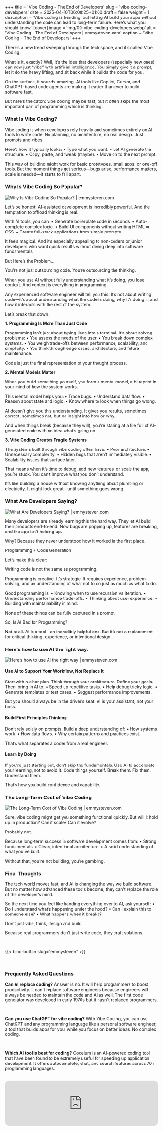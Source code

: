+++
title = 'Vibe Coding - The End of Developers'
slug = 'vibe-coding-developers'
date = 2025-04-10T06:08:25+01:00
draft = false
weight = 1
description = 'Vibe coding is trending, but letting AI build your apps without understanding the code can lead to long-term failure. Here’s what you should know.'
[cover]
image = 'img/00-vibe-coding-developers.webp'
alt = 'Vibe Coding - The End of Developers | emmysteven.com'
caption = 'Vibe Coding - The End of Developers'
+++

There’s a new trend sweeping through the tech space, and it’s called Vibe Coding.

What is it, exactly? Well, it’s the idea that developers (especially new ones) can now just “vibe” with artificial intelligence. You simply give it a prompt, let it do the heavy lifting, and sit back while it builds the code for you.

On the surface, it sounds amazing. AI tools like Copilot, Cursor, and ChatGPT-based code agents are making it easier than ever to build software fast.

But here’s the catch: vibe coding may be fast, but it often skips the most important part of programming which is thinking.
<br/>

### What Is Vibe Coding?

Vibe coding is when developers rely heavily and sometimes entirely on AI tools to write code. No planning, no architecture, no real design. Just prompts and vibes.

Here’s how it typically looks:
	•	Type what you want.
	•	Let AI generate the structure.
	•	Copy, paste, and tweak (maybe).
	•	Move on to the next prompt.

This way of building might work for basic prototypes, small apps, or one-off tools. But the moment things get serious—bugs arise, performance matters, scale is needed—it starts to fall apart.
<br/>

### Why Is Vibe Coding So Popular?

![Why Is Vibe Coding So Popular? | emmysteven.com](/img/01-vibe-coding-developers.webp)

Let’s be honest: AI-assisted development is incredibly powerful. And the temptation to offload thinking is real.

With AI tools, you can:
	•	Generate boilerplate code in seconds.
	•	Auto-complete complex logic.
	•	Build UI components without writing HTML or CSS.
	•	Create full-stack applications from simple prompts.

It feels magical. And it’s especially appealing to non-coders or junior developers who want quick results without diving deep into software fundamentals.

But Here’s the Problem…

You’re not just outsourcing code.
You’re outsourcing the thinking.

When you use AI without fully understanding what it’s doing, you lose context. And context is everything in programming.

Any experienced software engineer will tell you this: It’s not about writing code—it’s about understanding what the code is doing, why it’s doing it, and how it interacts with the rest of the system.

Let’s break that down.
<br/>

**1. Programming Is More Than Just Code**

Programming isn’t just about typing lines into a terminal. It’s about solving problems:
	•	You assess the needs of the user.
	•	You break down complex systems.
	•	You weigh trade-offs between performance, scalability, and simplicity.
	•	You think through edge cases, architecture, and future maintenance.

Code is just the final representation of your thought process.
<br/>

**2. Mental Models Matter**

When you build something yourself, you form a mental model, a blueprint in your mind of how the system works.

This mental model helps you:
	•	Trace bugs.
	•	Understand data flow.
	•	Reason about state and logic.
	•	Know where to look when things go wrong.

AI doesn’t give you this understanding. It gives you results, sometimes correct, sometimes not, but no insight into how or why.

And when things break (because they will), you’re staring at a file full of AI-generated code with no idea what’s going on.
<br/>

**3. Vibe Coding Creates Fragile Systems**

The systems built through vibe coding often have:
	•	Poor architecture.
	•	Unnecessary complexity.
	•	Hidden bugs that aren’t immediately visible.
	•	Scalability issues that surface later.

That means when it’s time to debug, add new features, or scale the app, you’re stuck. You can’t improve what you don’t understand.

It’s like building a house without knowing anything about plumbing or electricity. It might look great—until something goes wrong.
<br/>

### What Are Developers Saying?

![What Are Developers Saying? | emmysteven.com](/img/02-vibe-coding-developers.webp)

Many developers are already learning this the hard way. They let AI build their products end-to-end. Now bugs are popping up, features are breaking, and the app isn’t holding up.

Why?
Because they never understood how it worked in the first place.

Programming ≠ Code Generation

Let’s make this clear:

Writing code is not the same as programming.

Programming is creative. It’s strategic. It requires experience, problem-solving, and an understanding of what not to do just as much as what to do.

Good programming is:
	•	Knowing when to use recursion vs iteration.
	•	Understanding performance trade-offs.
	•	Thinking about user experience.
	•	Building with maintainability in mind.

None of these things can be fully captured in a prompt.

So, Is AI Bad for Programming?

Not at all.
AI is a tool—an incredibly helpful one. But it’s not a replacement for critical thinking, experience, or intentional design.
<br/>

### Here’s how to use AI the right way:

![Here’s how to use AI the right way | emmysteven.com](/img/03-vibe-coding-developers.webp)

#### Use AI to Support Your Workflow, Not Replace It

Start with a clear plan. Think through your architecture. Define your goals. Then, bring in AI to:
	•	Speed up repetitive tasks.
	•	Help debug tricky logic.
	•	Generate templates or test cases.
	•	Suggest performance improvements.

But you should always be in the driver’s seat. AI is your assistant, not your boss.


#### Build First Principles Thinking

Don’t rely solely on prompts. Build a deep understanding of:
	•	How systems work.
	•	How data flows.
	•	Why certain patterns and practices exist.

That’s what separates a coder from a real engineer.


#### Learn by Doing

If you’re just starting out, don’t skip the fundamentals. Use AI to accelerate your learning, not to avoid it. Code things yourself. Break them. Fix them. Understand them.

That’s how you build confidence and capability.
<br/>

### The Long-Term Cost of Vibe Coding

![The Long-Term Cost of Vibe Coding | emmysteven.com](/img/04-vibe-coding-developers.webp)

Sure, vibe coding might get you something functional quickly. But will it hold up in production? Can it scale? Can it evolve?

Probably not.

Because long-term success in software development comes from:
	•	Strong fundamentals.
	•	Clean, intentional architecture.
	•	A solid understanding of what you’ve built.

Without that, you’re not building, you’re gambling.
<br/>

### Final Thoughts

The tech world moves fast, and AI is changing the way we build software. But no matter how advanced these tools become, they can’t replace the role of the developer’s mind.

So the next time you feel like handing everything over to AI, ask yourself:
	•	Do I understand what’s happening under the hood?
	•	Can I explain this to someone else?
	•	What happens when it breaks?

Don’t just vibe, think, design and build.

Because real programmers don’t just write code, they craft solutions.

<br/>

{{< bmc-button slug="emmysteven" >}}

<br/>


### Frequently Asked Questions

**Can AI replace coding?**
Answer is no. It will help programmers to boost productivity. It can't replace software engineers because engineers will always be needed to maintain the code and AI as well. The first code generator was developed in early 1970s but it hasn't replaced programmers.

<br/>

**Can you use ChatGPT for vibe coding?**
With Vibe Coding, you can use ChatGPT and any programming language like a personal software engineer, a tool that builds apps for you, while you focus on better ideas. No complex coding.

<br/>

**Which AI tool is best for coding?**
Codeium is an AI-powered coding tool that have been found to be extremely useful for speeding up application development. It offers autocomplete, chat, and search features across 70+ programming languages.

<br/>

<iframe
    src="https://cmhub.substack.com/embed"
    style="width:100%; height:150px; border:none; overflow:hidden; border-radius:15px;">
</iframe>